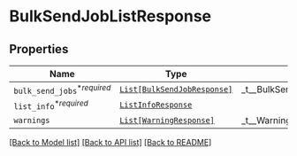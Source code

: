 # BulkSendJobListResponse



## Properties
Name | Type | Description | Notes
------------ | ------------- | ------------- | -------------
| `bulk_send_jobs`<sup>*_required_</sup> | [```List[BulkSendJobResponse]```](BulkSendJobResponse.md) |  _t__BulkSendJobListResponse::BULK_SEND_JOBS  |  |
| `list_info`<sup>*_required_</sup> | [```ListInfoResponse```](ListInfoResponse.md) |    |  |
| `warnings` | [```List[WarningResponse]```](WarningResponse.md) |  _t__WarningResponse::LIST_DESCRIPTION  |  |

[[Back to Model list]](../README.md#documentation-for-models) [[Back to API list]](../README.md#documentation-for-api-endpoints) [[Back to README]](../README.md)


